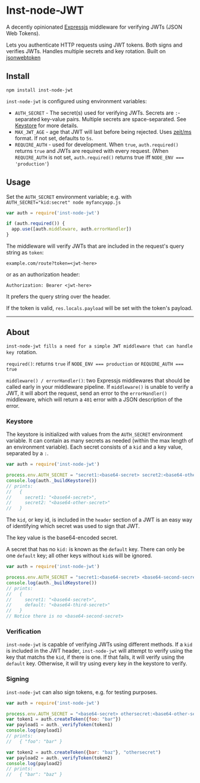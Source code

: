 # Inst-node-JWT

A decently opinionated [Expressjs](http://expressjs.com/) middleware for
verifying JWTs (JSON Web Tokens).

Lets you authenticate HTTP requests using JWT tokens. Both signs and verifies
JWTs. Handles multiple secrets and key rotation. Built on
[jsonwebtoken](https://github.com/auth0/node-jsonwebtoken)


## Install

```
npm install inst-node-jwt
```

`inst-node-jwt` is configured using environment variables:
* `AUTH_SECRET` - The secret(s) used for verifying JWTs. Secrets are
`:`-separated key-value pairs. Multiple secrets are space-separated. See
[Keystore](#keystore) for more details.
* `MAX_JWT_AGE` - age that JWT will last before being rejected. Uses
[zeit/ms](https://github.com/zeit/ms) format. If not set, defaults to `5s`.
* `REQUIRE_AUTH` - used for development. When `true`, `auth.required()` returns
`true` and JWTs are required with every request. (When `REQUIRE_AUTH` is not
set, `auth.required()` returns true iff `NODE_ENV === 'production'`)


## Usage

Set the `AUTH_SECRET` environment variable; e.g. with
`AUTH_SECRET="kid:secret" node myfancyapp.js`

```js
var auth = require('inst-node-jwt')

if (auth.required()) {
  app.use([auth.middleware, auth.errorHandler])
}
```

The middleware will verify JWTs that are included in the request's query string
as `token`:

```
example.com/route?token=<jwt-here>
```

or as an authorization header:

```
Authorization: Bearer <jwt-here>
```

It prefers the query string over the header.

If the token is valid, `res.locals.payload` will be set with the token's payload.

---

## About

`inst-node-jwt fills a need for a simple JWT middleware that can handle key
`rotation.

`required()`: returns `true` if `NODE_ENV === production` or
`REQUIRE_AUTH === true`

`middleware() / errorHandler()`: two Expressjs middlewares that should be called
early in your middleware pipeline. If `middleware()` is unable to verify a JWT,
it will abort the request, send an error to the `errorHandler()` middleware,
which will return a `401` error with a JSON description of the error.


### Keystore

The keystore is initialized with values from the `AUTH_SECRET` environment
variable. It can contain as many secrets as needed (within the max length of an
environment variable). Each secret consists of a `kid` and a key value,
separated by a `:`.

```js
var auth = require('inst-node-jwt')

process.env.AUTH_SECRET = "secret1:<base64-secret> secret2:<base64-other-secret>"
console.log(auth._buildKeystore())
// prints:
//   {
//     secret1: "<base64-secret>",
//     secret2: "<base64-other-secret>"
//   }
```

The `kid`, or key id, is included in the `header` section of a JWT is an easy
way of identifying which secret was used to sign that JWT.

The key value is the base64-encoded secret.

A secret that has no `kid:` is known as the `default` key. There can only be one
`default` key; all other keys without `kid`s will be ignored.


```js
var auth = require('inst-node-jwt')

process.env.AUTH_SECRET = "secret1:<base64-secret> <base64-second-secret> <base64-third-secret>"
console.log(auth._buildKeystore())
// prints:
//   {
//     secret1: "<base64-secret>",
//     default: "<base64-third-secret>"
//   }
// Notice there is no <base64-second-secret>
```


### Verification

`inst-node-jwt` is capable of verifying JWTs using different methods. If a
`kid` is included in the JWT header, `inst-node-jwt` will attempt to verify
using the key that matchs the `kid`, if there is one. If that fails, it will
verify using the `default` key. Otherwise, it will try using every key in the
keystore to verify.

### Signing

`inst-node-jwt` can also sign tokens, e.g. for testing purposes.

```js
var auth = require('inst-node-jwt')

process.env.AUTH_SECRET = "<base64-secret> othersecret:<base64-other-secret>"
var token1 = auth.createToken({foo: "bar"})
var payload1 = auth._verifyToken(token1)
console.log(payload1)
// prints:
//   { "foo": "bar" }

var token2 = auth.createToken({bar: "baz"}, "othersecret")
var payload2 = auth._verifyToken(token2)
console.log(payload2)
// prints:
//   { "bar": "baz" }
```
